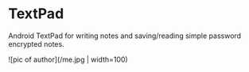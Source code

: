 # TextPad
Android TextPad for writing notes and saving/reading simple password encrypted notes.

![pic of author](/me.jpg | width=100)
